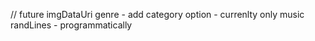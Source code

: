 // future
imgDataUri
genre - add category option - currenlty only music
randLines - programmatically
